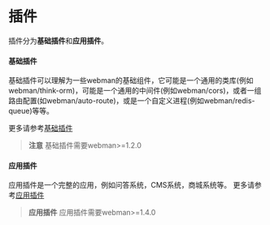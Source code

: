 # 插件
插件分为**基础插件**和**应用插件**。

#### 基础插件
基础插件可以理解为一些webman的基础组件，它可能是一个通用的类库(例如webman/think-orm)，可能是一个通用的中间件(例如webman/cors)，或者一组路由配置(如webman/auto-route)，或是一个自定义进程(例如webman/redis-queue)等等。


更多请参考[基础插件](plugin/base.md)

> **注意**
> 基础插件需要webman>=1.2.0

#### 应用插件
应用插件是一个完整的应用，例如问答系统，CMS系统，商城系统等。
更多请参考[应用插件](plugin/app.md)

> **应用插件**
> 应用插件需要webman>=1.4.0
